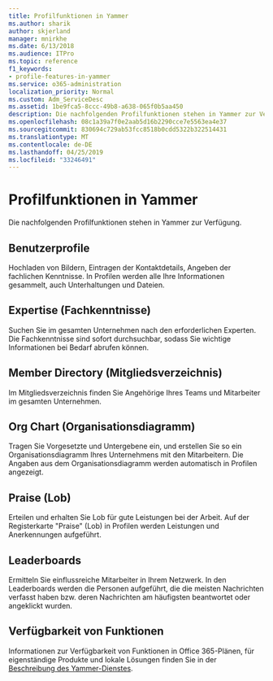 ```yaml
---
title: Profilfunktionen in Yammer
ms.author: sharik
author: skjerland
manager: mnirkhe
ms.date: 6/13/2018
ms.audience: ITPro
ms.topic: reference
f1_keywords:
- profile-features-in-yammer
ms.service: o365-administration
localization_priority: Normal
ms.custom: Adm_ServiceDesc
ms.assetid: 1be9fca5-8ccc-49b8-a638-065f0b5aa450
description: Die nachfolgenden Profilfunktionen stehen in Yammer zur Verfügung.
ms.openlocfilehash: 08c1a39a7f0e2aab5d16b2290cce7e5563ea4e37
ms.sourcegitcommit: 830694c729ab53fcc8518b0cdd5322b322514431
ms.translationtype: MT
ms.contentlocale: de-DE
ms.lasthandoff: 04/25/2019
ms.locfileid: "33246491"
---
```

# <a name="profile-features-in-yammer"></a>Profilfunktionen in Yammer

Die nachfolgenden Profilfunktionen stehen in Yammer zur Verfügung.
  
## <a name="user-profiles"></a>Benutzerprofile
<a name="bkmk_UserProfiles"> </a>

Hochladen von Bildern, Eintragen der Kontaktdetails, Angeben der fachlichen Kenntnisse. In Profilen werden alle Ihre Informationen gesammelt, auch Unterhaltungen und Dateien.
  
## <a name="expertise"></a>Expertise (Fachkenntnisse)
<a name="bkmk_Expertise"> </a>

Suchen Sie im gesamten Unternehmen nach den erforderlichen Experten. Die Fachkenntnisse sind sofort durchsuchbar, sodass Sie wichtige Informationen bei Bedarf abrufen können.
  
## <a name="member-directory"></a>Member Directory (Mitgliedsverzeichnis)
<a name="bkmk_MemberDirectory"> </a>

Im Mitgliedsverzeichnis finden Sie Angehörige Ihres Teams und Mitarbeiter im gesamten Unternehmen.
  
## <a name="org-chart"></a>Org Chart (Organisationsdiagramm)
<a name="bkmk_OrgChart"> </a>

Tragen Sie Vorgesetzte und Untergebene ein, und erstellen Sie so ein Organisationsdiagramm Ihres Unternehmens mit den Mitarbeitern. Die Angaben aus dem Organisationsdiagramm werden automatisch in Profilen angezeigt.
  
## <a name="praise"></a>Praise (Lob)
<a name="bkmk_Praise"> </a>

Erteilen und erhalten Sie Lob für gute Leistungen bei der Arbeit. Auf der Registerkarte "Praise" (Lob) in Profilen werden Leistungen und Anerkennungen aufgeführt.
  
## <a name="leaderboards"></a>Leaderboards
<a name="bkmk_Leaderboards"> </a>

Ermitteln Sie einflussreiche Mitarbeiter in Ihrem Netzwerk. In den Leaderboards werden die Personen aufgeführt, die die meisten Nachrichten verfasst haben bzw. deren Nachrichten am häufigsten beantwortet oder angeklickt wurden.
  
## <a name="feature-availability"></a>Verfügbarkeit von Funktionen
<a name="bkmk_Leaderboards"> </a>

Informationen zur Verfügbarkeit von Funktionen in Office 365-Plänen, für eigenständige Produkte und lokale Lösungen finden Sie in der [Beschreibung des Yammer-Dienstes](yammer-service-description.md).
  

